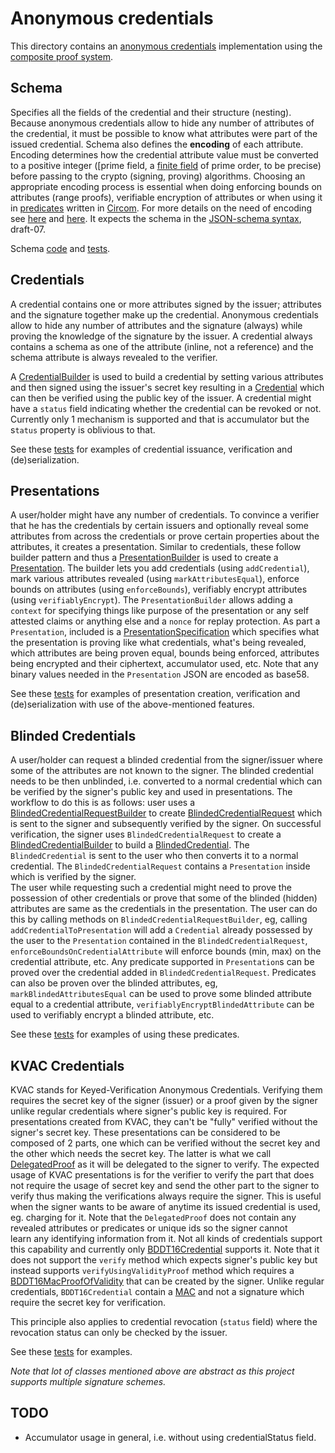 # Anonymous credentials 

This directory contains an [anonymous credentials](https://blog.dock.io/anonymous-credentials/) implementation using the [composite proof system](./../composite-proof/index.ts).

## Schema

Specifies all the fields of the credential and their structure (nesting). Because anonymous credentials allow to hide any 
number of attributes of the credential, it must be possible to know what attributes were part of the issued credential. Schema 
also defines the **encoding** of each attribute. Encoding determines how the credential attribute value must be converted to 
a positive integer ([prime field, a [finite field](https://en.wikipedia.org/wiki/Finite_field) of prime order, to be precise) 
before passing to the crypto (signing, proving) algorithms. Choosing an appropriate encoding process is essential when doing 
enforcing bounds on attributes (range proofs), verifiable encryption of attributes or when using it in [predicates](https://blog.dock.io/circom-language-integration/) written 
in [Circom](https://docs.circom.io/). For more details on the need of encoding see [here](./../../README.md#encoding-for-negative-or-decimal-numbers) and 
[here](./../../README.md#encoding-for-verifiable-encryption). 
It expects the schema in the [JSON-schema syntax](https://json-schema.org/), draft-07. 

Schema [code](./schema.ts) and [tests](../../tests/anonymous-credentials/schema.spec.ts).

## Credentials

A credential contains one or more attributes signed by the issuer; attributes and the signature together make up the credential. 
Anonymous credentials allow to hide any number of attributes and the signature (always) while proving the knowledge of the signature by the issuer. 
A credential always contains a schema as one of the attribute (inline, not a reference) and the schema attribute is always revealed to the verifier.

A [CredentialBuilder](./credential-builder.ts) is used to build a credential by setting various attributes and 
then signed using the issuer's secret key resulting in a [Credential](./credential.ts) which can then be verified using the 
public key of the issuer. A credential might have a `status` field indicating whether the credential can be revoked or not. Currently only 1 
mechanism is supported and that is accumulator but the s`tatus` property is oblivious to that.

See these [tests](../../tests/anonymous-credentials/credential.spec.ts) for examples of credential issuance, verification and (de)serialization.

## Presentations

A user/holder might have any number of credentials. To convince a verifier that he has the credentials by certain issuers and 
optionally reveal some attributes from across the credentials or prove certain properties about the attributes, it creates a 
presentation. Similar to credentials, these follow builder pattern and thus a [PresentationBuilder](./presentation-builder.ts) 
is used to create a [Presentation](./presentation.ts). The builder lets you add credentials (using `addCredential`), mark various attributes revealed 
(using `markAttributesEqual`), enforce bounds on attributes (using `enforceBounds`), verifiably encrypt attributes (using `verifiablyEncrypt`). 
The `PresentationBuilder` allows adding a `context` for specifying things like purpose of the presentation or any self attested claims 
or anything else and a `nonce` for replay protection.
As part a `Presentation`, included is a [PresentationSpecification](./presentation-specification.ts) which 
specifies what the presentation is proving like what credentials, what's being revealed, which attributes are being proven equal, 
bounds being enforced, attributes being encrypted and their ciphertext, accumulator used, etc. Note that any binary values needed in the 
`Presentation` JSON are encoded as base58.

See these [tests](../../tests/anonymous-credentials/presentation.spec.ts) for examples of presentation creation, verification and 
(de)serialization with use of the above-mentioned features.

## Blinded Credentials

A user/holder can request a blinded credential from the signer/issuer where some of the attributes are not known to the signer. The blinded credential needs to be then unblinded, i.e. converted to a normal credential which can be verified by the signer's public key and used in presentations. The workflow to do this is as follows: user uses a [BlindedCredentialRequestBuilder](./blinded-credential-request-builder.ts) to create [BlindedCredentialRequest](./blinded-credential-request.ts) which is sent to the signer and subsequently verified by the signer. On successful verification, the signer uses `BlindedCredentialRequest` to create a [BlindedCredentialBuilder](./blinded-credential-builder.ts) to build a [BlindedCredential](./blinded-credential.ts). The `BlindedCredential` is sent to the user who then converts it to a normal credential. The `BlindedCredentialRequest` contains a `Presentation` inside which is verified by the signer.  
The user while requesting such a credential might need to prove the possession of other credentials or prove that some of the blinded (hidden) attributes are same as the credentials in the presentation. The user can do this by calling methods on `BlindedCredentialRequestBuilder`, eg, calling `addCredentialToPresentation` will add a `Credential` already possessed by the user to the `Presentation` contained in the `BlindedCredentialRequest`, `enforceBoundsOnCredentialAttribute` will enforce bounds (min, max) on the credential attribute, etc. Any predicate supported in `Presentation`s can be proved over the credential added in `BlindedCredentialRequest`. Predicates can also be proven over the blinded attributes, eg, `markBlindedAttributesEqual` can be used to prove some blinded attribute equal to a credential attribute, `verifiablyEncryptBlindedAttribute` can be used to verifiably encrypt a blinded attribute, etc.

See these [tests](../../tests/anonymous-credentials/blind-issuance.spec.ts) for examples of using these predicates.

## KVAC Credentials

KVAC stands for Keyed-Verification Anonymous Credentials. Verifying them requires the secret key of the signer (issuer) or a proof 
given by the signer unlike regular credentials where signer's public key is required. For presentations created from KVAC, 
they can't be "fully" verified without the signer's secret key. These presentations can be considered to be composed of 2 parts, 
one which can be verified without the secret key and the other which needs the secret key. The latter is what we call [DelegatedProof](./delegated-proof.ts) 
as it will be delegated to the signer to verify. The expected usage of KVAC presentations is for the verifier to verify the part 
that does not require the usage of secret key and send the other part to the signer to verify thus making the verifications always 
require the signer. This is useful when the signer wants to be aware of anytime its issued credential is used, eg. charging for it. 
Note that the `DelegatedProof` does not contain any revealed attributes or predicates or unique ids so the signer cannot  
learn any identifying information from it. Not all kinds of credentials support this capability and currently only 
[BDDT16Credential](./credential.ts) supports it. Note that it does not support the `verify` method which expects signer's 
public key but instead supports `verifyUsingValidityProof` method which requires a [BDDT16MacProofOfValidity](../bddt16-mac/mac.ts) 
that can be created by the signer. Unlike regular credentials, `BDDT16Credential` contain a [MAC](https://en.wikipedia.org/wiki/Message_authentication_code) 
and not a signature which require the secret key for verification. 

This principle also applies to credential revocation (`status` field) where the revocation status can only be checked by the issuer.

See these [tests](../../tests/anonymous-credentials/delegated-proofs.spec.ts) for examples.

*Note that lot of classes mentioned above are abstract as this project supports multiple signature schemes.* 

## TODO

- Accumulator usage in general, i.e. without using credentialStatus field.

